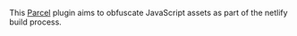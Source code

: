 This [Parcel](https://parceljs.org/) plugin aims to obfuscate JavaScript assets as part of the netlify build process.
